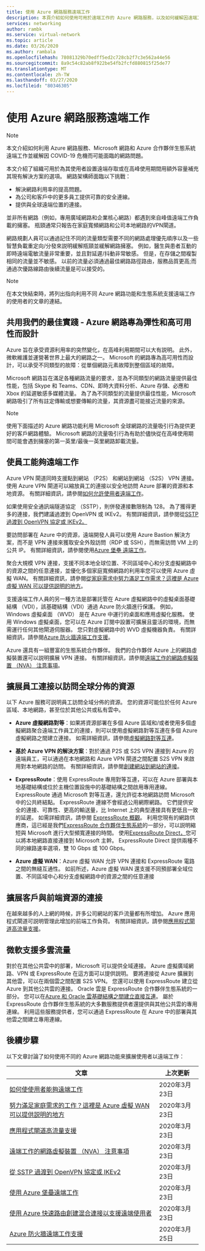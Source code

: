 ```yaml
---
title: 使用 Azure 網路服務遠端工作
description: 本頁介紹如何使用可用於遠端工作的 Azure 網路服務，以及如何緩解因遠端工作人數增加而導致的流量問題。
services: networking
author: rambk
ms.service: virtual-network
ms.topic: article
ms.date: 03/26/2020
ms.author: rambala
ms.openlocfilehash: 78081329b70edff5ed2c728cb2f7c3e562a44e56
ms.sourcegitcommit: 8a9c54c82ab8f922be54fb2fcfd880815f25de77
ms.translationtype: MT
ms.contentlocale: zh-TW
ms.lasthandoff: 03/27/2020
ms.locfileid: "80346305"
---
```

# <a name="working-remotely-using-azure-networking-services"></a>使用 Azure 網路服務遠端工作

>[!NOTE]
> 本文介紹如何利用 Azure 網路服務、Microsoft 網路和 Azure 合作夥伴生態系統遠端工作並緩解因 COVID-19 危機而可能面臨的網路問題。

本文介紹了組織可用於為其使用者設置遠端存取或在高峰使用期間用額外容量補充其現有解決方案的選項。 網路架構師面臨以下挑戰：

- 解決網路利用率的提高問題。
- 為公司和客戶中的更多員工提供可靠的安全連線。
- 提供與全球遠端位置的連接。

並非所有網路（例如，專用廣域網路和企業核心網路）都遇到來自峰值遠端工作負載的擁塞。 瓶頸通常只報告在家庭寬頻網路和公司本地網路的VPN閘道。

網路規劃人員可以通過記住不同的流量類型需要不同的網路處理優先順序以及一些智慧負載重定向/分發來説明緩解瓶頸並緩解網路擁塞。 例如，醫生與患者互動的即時遠端電敏流量非常重要，並且對延遲/抖動非常敏感。 但是，在存儲之間複製相同的流量並不敏感。 以前的流量必須通過最佳網路路徑路由，服務品質更高;而通過次優路線路由後續流量是可以接受的。

>[!NOTE] 
>在本文快結束時，將列出指向利用不同 Azure 網路功能和生態系統支援遠端工作的使用者的文章的連結。


## <a name="sharing-our-best-practices---azure-network-is-designed-for-elasticity-and-high-availability"></a>共用我們的最佳實踐 - Azure 網路專為彈性和高可用性而設計

Azure 旨在承受資源利用率的突然變化，在高峰利用期間可以大有説明。 此外，微軟維護並運營著世界上最大的網路之一。 Microsoft 的網路專為高可用性而設計，可以承受不同類型的故障：從單個網路元素故障到整個區域的故障。

Microsoft 網路旨在滿足各種網路流量的要求，並為不同類型的網路流量提供最佳性能，包括 Skype 和 Teams、CDN、即時大資料分析、Azure 存儲、必應和 Xbox 的延遲敏感多媒體流量。 為了為不同類型的流量提供最佳性能，Microsoft 網路吸引了所有註定傳輸或想要傳輸的流量，其資源盡可能接近流量的來源。

>[!NOTE] 
>使用下面描述的 Azure 網路功能利用 Microsoft 全球網路的流量吸引行為提供更好的客戶網路體驗。 Microsoft 網路的流量吸引行為有助於儘快從在高峰使用期間可能會遇到擁塞的第一英里/最後一英里網路卸載流量。
>

## <a name="enable-employees-to-work-remotely"></a>使員工能夠遠端工作

Azure VPN 閘道同時支援點到網站 （P2S） 和網站到網站 （S2S） VPN 連接。 使用 Azure VPN 閘道可以縮放員工的連接以安全地訪問 Azure 部署的資源和本地資源。 有關詳細資訊，請參閱[如何允許使用者遠端工作](https://go.microsoft.com/fwlink/?linkid=2123770)。 

如果使用安全通訊端隧道協定 （SSTP），則併發連接數限制為 128。 為了獲得更多的連接，我們建議過渡到 OpenVPN 或 IKEv2。 有關詳細資訊，請參閱從[SSTP 過渡到 OpenVPN 協定或 IKEv2。](https://go.microsoft.com/fwlink/?linkid=2124112)

要訪問部署在 Azure 中的資源，遠端開發人員可以使用 Azure Bastion 解決方案，而不是 VPN 連接來獲取安全外殼訪問（RDP 或 SSH），而無需訪問 VM 上的公共 IP。 有關詳細資訊，請參閱使用[Azure 堡壘 遠端工作](https://go.microsoft.com/fwlink/?linkid=2123939)。

聚合大規模 VPN 連接，支援不同本地全球位置、不同區域中心和分支虛擬網路中的資源之間的任意連接，並優化多個家庭寬頻網路的利用率您可以使用 Azure 虛擬 WAN。 有關詳細資訊，請參閱[從家庭需求中努力滿足工作需求？這裡是 Azure 虛擬 WAN 可以提供説明的地方](https://go.microsoft.com/fwlink/?linkid=2123769)。

支援遠端工作人員的另一種方法是部署託管在 Azure 虛擬網路中的虛擬桌面基礎結構 （VDI），該基礎結構（VDI）通過 Azure 防火牆進行保護。 例如，Windows 虛擬桌面 （WVD） 是在 Azure 中運行的桌面和應用虛擬化服務。 使用 Windows 虛擬桌面，您可以在 Azure 訂閱中設置可擴展且靈活的環境，而無需運行任何其他閘道伺服器。 您只對虛擬網路中的 WVD 虛擬機器負責。 有關詳細資訊，請參閱[Azure 防火牆遠端工作支援](../firewall/remote-work-support.md)。 

Azure 還具有一組豐富的生態系統合作夥伴。 我們的合作夥伴 Azure 上的網路虛擬裝置還可以説明擴展 VPN 連接。 有關詳細資訊，請參閱[遠端工作的網路虛擬裝置 （NVA） 注意事項](https://go.microsoft.com/fwlink/?linkid=2123771)。

## <a name="extend-employees-connection-to-access-globally-distributed-resources"></a>擴展員工連接以訪問全球分佈的資源

以下 Azure 服務可説明員工訪問全域分佈的資源。 您的資源可能位於任何 Azure 區域、本地網路，甚至位於其他公共或私有雲中。 

- **Azure 虛擬網路對等**：如果將資源部署在多個 Azure 區域和/或者使用多個虛擬網路聚合遠端工作員工的連接，則可以使用虛擬網路對等互連在多個 Azure 虛擬網路之間建立連接。 如需詳細資訊，請參閱[虛擬網路對等互連][VNet-peer]。

- **基於 Azure VPN 的解決方案**：對於通過 P2S 或 S2S VPN 連接到 Azure 的遠端員工，可以通過在本地網路和 Azure VPN 閘道之間配置 S2S VPN 來啟用對本地網路的訪問。 有關詳細資訊，請參閱[創建網站到網站的連接][S2S]。

- **ExpressRoute**：使用 ExpressRoute 專用對等互連，可以在 Azure 部署與本地基礎結構或位於主機位置設施中的基礎結構之間啟用專用連線。 ExpressRoute 通過 Microsoft 對等互連，還允許從本地網路訪問 Microsoft 中的公共終結點。 ExpressRoute 連線不會經過公用網際網路。 它們提供安全的連接、可靠性、更高的輸送量，比 Internet 上的典型連接具有更低且一致的延遲。 如需詳細資訊，請參閱 [ExpressRoute 概觀][ExR]。 利用您現有的網路供應商，這已經是我們[ExpressRoute 合作夥伴生態系統][ExR-eco]的一部分，可以説明縮短與 Microsoft 進行大型頻寬連接的時間。  使用[ExpressRoute Direct，][ExR-D]您可以將本地網路直接連接到 Microsoft 主幹。 ExpressRoute Direct 提供兩種不同的線路速率選項，雙 10 Gbps 或 100 Gbps。 

- **Azure 虛擬 WAN**：Azure 虛擬 WAN 允許 VPN 連接和 ExpressRoute 電路之間的無縫互通性。 如前所述，Azure 虛擬 WAN 還支援不同預部署全域位置、不同區域中心和分支虛擬網路中的資源之間的任意連接

## <a name="scale-customer-connectivity-to-frontend-resources"></a>擴展客戶與前端資源的連接

在越來越多的人上網的時候，許多公司網站的客戶流量都有所增加。 Azure 應用程式閘道可説明管理此增加的前端工作負荷。 有關詳細資訊，請參閱[應用程式閘道高流量支援](https://go.microsoft.com/fwlink/?linkid=2123940)。

## <a name="microsoft-support-for-multi-cloud-traffic"></a>微軟支援多雲流量

對於在其他公共雲中的部署，Microsoft 可以提供全域連接。 Azure 虛擬廣域網路、VPN 或 ExpressRoute 在這方面可以提供説明。 要將連接從 Azure 擴展到其他雲，可以在兩個雲之間配置 S2S VPN。 您還可以使用 ExpressRoute 建立從 Azure 到其他公共雲的連接。 Oracle 雲是 ExpressRoute 合作夥伴生態系統的一部分。 您可以在[Azure 和 Oracle 雲基礎結構之間建立直接互連][Az-OCI]。 屬於 ExpressRoute 合作夥伴生態系統的大多數服務提供者還提供與其他公共雲的專用連線。 利用這些服務提供者，您可以通過 ExpressRoute 在 Azure 中的部署與其他雲之間建立專用連線。

## <a name="next-steps"></a>後續步驟

以下文章討論了如何使用不同的 Azure 網路功能來擴展使用者以遠端工作：

| **文章** | **上次更新** |
| --- | --- |
| [如何使使用者能夠遠端工作](https://go.microsoft.com/fwlink/?linkid=2123770) | 2020年3月23日 |
| [努力滿足家庭需求的工作？這裡是 Azure 虛擬 WAN 可以提供説明的地方](https://go.microsoft.com/fwlink/?linkid=2123769) | 2020年3月23日 |
| [應用程式閘道高流量支援](https://go.microsoft.com/fwlink/?linkid=2123940) | 2020年3月23日 |
| [遠端工作的網路虛擬裝置 （NVA） 注意事項](https://go.microsoft.com/fwlink/?linkid=2123771)| 2020年3月23日 |
| [從 SSTP 過渡到 OpenVPN 協定或 IKEv2](https://go.microsoft.com/fwlink/?linkid=2124112) | 2020年3月23日 |
| [使用 Azure 堡壘遠端工作](https://go.microsoft.com/fwlink/?linkid=2123939) | 2020年3月23日 |
| [使用 Azure 快速路由創建混合連接以支援遠端使用者](https://go.microsoft.com/fwlink/?linkid=2123768) | 2020年3月23日 |
| [Azure 防火牆遠端工作支援](../firewall/remote-work-support.md)|2020年3月25日|

<!--Link References-->
[VNet-peer]: https://docs.microsoft.com/azure/virtual-network/virtual-network-peering-overview
[S2S]: https://docs.microsoft.com/azure/vpn-gateway/vpn-gateway-howto-site-to-site-resource-manager-portal
[ExR]: https://docs.microsoft.com/azure/expressroute/expressroute-introduction
[ExR-eco]: https://docs.microsoft.com/azure/expressroute/expressroute-locations
[ExR-D]: https://docs.microsoft.com/azure/expressroute/expressroute-erdirect-about
[Az-OCI]: https://docs.microsoft.com/azure/virtual-machines/workloads/oracle/configure-azure-oci-networking
